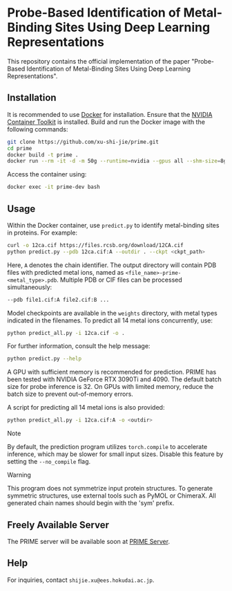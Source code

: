 # Probe-Based Identification of Metal-Binding Sites Using Deep Learning Representations

This repository contains the official implementation of the paper "Probe-Based Identification of Metal-Binding Sites Using Deep Learning Representations".

## Installation

It is recommended to use [Docker](https://docs.docker.com/engine/install/) for installation. Ensure that the [NVIDIA Container Toolkit](https://docs.nvidia.com/datacenter/cloud-native/container-toolkit/latest/install-guide.html) is installed. Build and run the Docker image with the following commands:
```bash
git clone https://github.com/xu-shi-jie/prime.git
cd prime
docker build -t prime .
docker run --rm -it -d -m 50g --runtime=nvidia --gpus all --shm-size=8g -v $(pwd):/workspace --name prime-dev prime bash
```
Access the container using:
```bash
docker exec -it prime-dev bash
```

## Usage

Within the Docker container, use `predict.py` to identify metal-binding sites in proteins. For example:
```bash
curl -o 12ca.cif https://files.rcsb.org/download/12CA.cif
python predict.py --pdb 12ca.cif:A --outdir . --ckpt <ckpt_path>
```
Here, `A` denotes the chain identifier. The output directory will contain PDB files with predicted metal ions, named as `<file_name>-prime-<metal_type>.pdb`. Multiple PDB or CIF files can be processed simultaneously:
```bash
--pdb file1.cif:A file2.cif:B ...
```

Model checkpoints are available in the `weights` directory, with metal types indicated in the filenames. To predict all 14 metal ions concurrently, use:
```bash
python predict_all.py -i 12ca.cif -o .
```

For further information, consult the help message:
```bash
python predict.py --help
```
A GPU with sufficient memory is recommended for prediction. PRIME has been tested with NVIDIA GeForce RTX 3090Ti and 4090. The default batch size for probe inference is 32. On GPUs with limited memory, reduce the batch size to prevent out-of-memory errors.

A script for predicting all 14 metal ions is also provided:
```bash
python predict_all.py -i 12ca.cif:A -o <outdir>
```

> [!NOTE]  
> By default, the prediction program utilizes `torch.compile` to accelerate inference, which may be slower for small input sizes. Disable this feature by setting the `--no_compile` flag.

> [!WARNING]
> This program does not symmetrize input protein structures. To generate symmetric structures, use external tools such as PyMOL or ChimeraX. All generated chain names should begin with the 'sym' prefix.

## Freely Available Server

The PRIME server will be available soon at [PRIME Server](https://onodalab.ees.hokudai.ac.jp/prime/).

## Help

For inquiries, contact `shijie.xu@ees.hokudai.ac.jp`.
